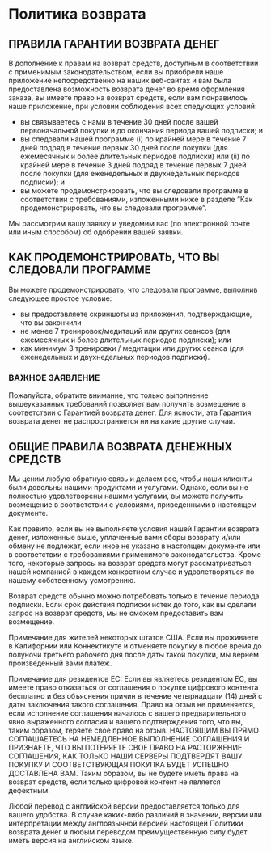 # Политика возврата

## ПРАВИЛА ГАРАНТИИ ВОЗВРАТА ДЕНЕГ

В дополнение к правам на возврат средств, доступным в соответствии с применимым законодательством, если вы приобрели наше приложение непосредственно на наших веб-сайтах и вам была предоставлена возможность возврата денег во время оформления заказа, вы имеете право на возврат средств, если вам понравилось наше приложение, при условии соблюдения всех следующих условий:

- вы связываетесь с нами в течение 30 дней после вашей первоначальной покупки и до окончания периода вашей подписки; и
- вы следовали нашей программе (i) по крайней мере в течение 7 дней подряд в течение первых 30 дней после покупки (для ежемесячных и более длительных периодов подписки) или (ii) по крайней мере в течение 3 дней подряд в течение первых 7 дней после покупки (для еженедельных и двухнедельных периодов подписки); и
- вы можете продемонстрировать, что вы следовали программе в соответствии с требованиями, изложенными ниже в разделе “Как продемонстрировать, что вы следовали программе”.

Мы рассмотрим вашу заявку и уведомим вас (по электронной почте или иным способом) об одобрении вашей заявки.

## КАК ПРОДЕМОНСТРИРОВАТЬ, ЧТО ВЫ СЛЕДОВАЛИ ПРОГРАММЕ

Вы можете продемонстрировать, что следовали программе, выполнив следующее простое условие:

- вы предоставляете скриншоты из приложения, подтверждающие, что вы закончили
- не менее 7 тренировок/медитаций или других сеансов (для ежемесячных и более длительных периодов подписки); или
- как минимум 3 тренировки / медитации или других сеанса (для еженедельных и двухнедельных периодов подписки).

### ВАЖНОЕ ЗАЯВЛЕНИЕ

Пожалуйста, обратите внимание, что только выполнение вышеуказанных требований позволяет вам получить возмещение в соответствии с Гарантией возврата денег. Для ясности, эта Гарантия возврата денег не распространяется ни на какие другие случаи.

## ОБЩИЕ ПРАВИЛА ВОЗВРАТА ДЕНЕЖНЫХ СРЕДСТВ

Мы ценим любую обратную связь и делаем все, чтобы наши клиенты были довольны нашими продуктами и услугами. Однако, если вы не полностью удовлетворены нашими услугами, вы можете получить возмещение в соответствии с условиями, приведенными в настоящем документе.

Как правило, если вы не выполняете условия нашей Гарантии возврата денег, изложенные выше, уплаченные вами сборы возврату и/или обмену не подлежат, если иное не указано в настоящем документе или в соответствии с требованиями применимого законодательства. Кроме того, некоторые запросы на возврат средств могут рассматриваться нашей компанией в каждом конкретном случае и удовлетворяться по нашему собственному усмотрению.

Возврат средств обычно можно потребовать только в течение периода подписки. Если срок действия подписки истек до того, как вы сделали запрос на возврат средств, мы не сможем предоставить вам возмещение.

Примечание для жителей некоторых штатов США. Если вы проживаете в Калифорнии или Коннектикуте и отменяете покупку в любое время до полуночи третьего рабочего дня после даты такой покупки, мы вернем произведенный вами платеж.

Примечание для резидентов ЕС: Если вы являетесь резидентом ЕС, вы имеете право отказаться от соглашения о покупке цифрового контента бесплатно и без объяснения причин в течение четырнадцати (14) дней с даты заключения такого соглашения. Право на отзыв не применяется, если исполнение соглашения началось с вашего предварительного явно выраженного согласия и вашего подтверждения того, что вы, таким образом, теряете свое право на отзыв. НАСТОЯЩИМ ВЫ ПРЯМО СОГЛАШАЕТЕСЬ НА НЕМЕДЛЕННОЕ ВЫПОЛНЕНИЕ СОГЛАШЕНИЯ И ПРИЗНАЕТЕ, ЧТО ВЫ ПОТЕРЯЕТЕ СВОЕ ПРАВО НА РАСТОРЖЕНИЕ СОГЛАШЕНИЯ, КАК ТОЛЬКО НАШИ СЕРВЕРЫ ПОДТВЕРДЯТ ВАШУ ПОКУПКУ И СООТВЕТСТВУЮЩАЯ ПОКУПКА БУДЕТ УСПЕШНО ДОСТАВЛЕНА ВАМ. Таким образом, вы не будете иметь права на возврат средств, если только цифровой контент не является дефектным.

Любой перевод с английской версии предоставляется только для вашего удобства. В случае каких-либо различий в значении, версии или интерпретации между англоязычной версией настоящей Политики возврата денег и любым переводом преимущественную силу будет иметь версия на английском языке.

